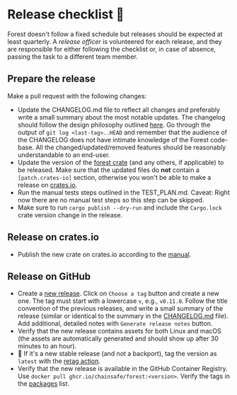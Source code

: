 # Release checklist 🛂

Forest doesn't follow a fixed schedule but releases should be expected at least
quarterly. A _release officer_ is volunteered for each release, and they are
responsible for either following the checklist or, in case of absence, passing
the task to a different team member.

## Prepare the release

Make a pull request with the following changes:

- Update the CHANGELOG.md file to reflect all changes and preferably write a
  small summary about the most notable updates. The changelog should follow the
  design philosophy outlined [here][1]. Go through the output of
  `git log <last-tag>..HEAD` and remember that the audience of the CHANGELOG
  does not have intimate knowledge of the Forest code-base. All the
  changed/updated/removed features should be reasonably understandable to an
  end-user.
- Update the version of the [forest crate][2] (and any others, if applicable) to
  be released. Make sure that the updated files do **not** contain a
  `[patch.crates-io]` section, otherwise you won't be able to make a release on
  [crates.io](https://crates.io/).
- Run the manual tests steps outlined in the TEST_PLAN.md. Caveat: Right now
  there are no manual test steps so this step can be skipped.
- Make sure to run `cargo publish --dry-run` and include the `Cargo.lock` crate
  version change in the release.

## Release on crates.io

- Publish the new crate on crates.io according to the [manual][3].

## Release on GitHub

- Create a [new release][4]. Click on `Choose a tag` button and create a new
  one. The tag must start with a lowercase `v`, e.g., `v0.11.0`. Follow the
  title convention of the previous releases, and write a small summary of the
  release (similar or identical to the summary in the [CHANGELOG.md][5] file).
  Add additional, detailed notes with `Generate release notes` button.
- Verify that the new release contains assets for both Linux and macOS (the
  assets are automatically generated and should show up after 30 minutes to an
  hour).
- 🔁 If it's a new stable release (and not a backport), tag the version as
  `latest` with the [retag action][6].
- Verify that the new release is available in the GitHub Container Registry. Use
  `docker pull ghcr.io/chainsafe/forest:<version>`. Verify the tags in the
  [packages][7] list.

[1]: https://keepachangelog.com/en/1.0.0/
[2]: https://github.com/ChainSafe/forest/blob/main/Cargo.toml
[3]: https://doc.rust-lang.org/cargo/reference/publishing.html
[4]: https://github.com/ChainSafe/forest/releases/new
[5]: https://github.com/ChainSafe/forest/blob/main/CHANGELOG.md
[6]: https://github.com/ChainSafe/forest/actions/workflows/docker-latest-tag.yml
[7]: https://github.com/ChainSafe/forest/pkgs/container/forest
